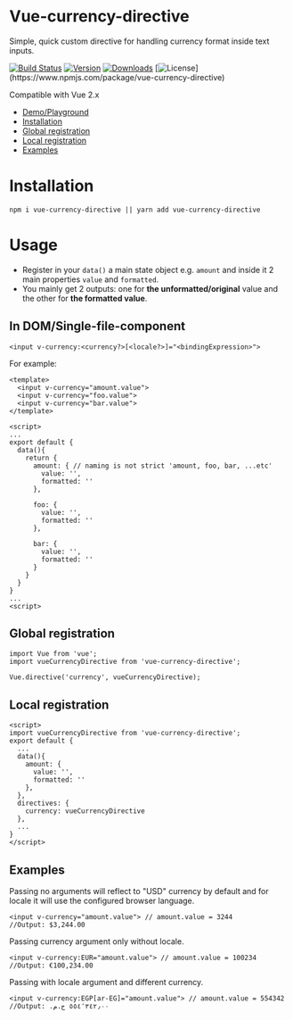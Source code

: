 # Vue-currency-directive
Simple, quick custom directive for handling currency format inside text inputs.

[![Build Status](https://travis-ci.org/mahmoudZakaria90/vue-currency-directive.svg?branch=master)](https://travis-ci.com/mahmoudZakaria90/vue-currency-directive)
[![Version](https://img.shields.io/npm/v/vue-currency-directive.svg)](https://www.npmjs.com/package/vue-currency-directive)
[![Downloads](https://img.shields.io/npm/dm/vue-currency-directive.svg)](https://npmcharts.com/compare/vue-currency-directive)
[![License](https://img.shields.io/npm/l/vue-currency-directive.svg?)](https://www.npmjs.com/package/vue-currency-directive)

Compatible with Vue 2.x
- <a href="https://jsfiddle.net/Zak90/sxd9j3uL/39/" target="_blank">Demo/Playground</a>
- <a href="#installation">Installation</a>
- <a href="#global-registration">Global registration</a>
- <a href="#local-registration">Local registration</a>
- <a href="#examples">Examples</a>

# Installation
`npm i vue-currency-directive || yarn add vue-currency-directive`

# Usage
- Register in your `data()` a main state object e.g. `amount` and inside it 2 main properties `value` and `formatted`.<br />
- You mainly get 2 outputs: one for **the unformatted/original** value and the other for **the formatted value**.

## In DOM/Single-file-component
`<input v-currency:<currency?>[<locale?>]="<bindingExpression>">`

For example:
```
<template>
  <input v-currency="amount.value">
  <input v-currency="foo.value">
  <input v-currency="bar.value">
</template>

<script>
...
export default {
  data(){
    return {
      amount: { // naming is not strict 'amount, foo, bar, ...etc'
        value: '', 
        formatted: ''
      }, 

      foo: {
        value: '',
        formatted: ''
      },

      bar: {
        value: '',
        formatted: ''
      }
    }
  }
}
...
<script>
```
## Global registration
```
import Vue from 'vue';
import vueCurrencyDirective from 'vue-currency-directive';

Vue.directive('currency', vueCurrencyDirective);
```

## Local registration
```
<script>
import vueCurrencyDirective from 'vue-currency-directive';
export default {
  ...
  data(){
    amount: {
      value: '', 
      formatted: ''
    }, 
  },
  directives: {
    currency: vueCurrencyDirective
  },
  ...
}
</script>
```

## Examples
Passing no arguments will reflect to "USD" currency by default and for locale it will use the configured browser language.  
```
<input v-currency="amount.value"> // amount.value = 3244
//Output: $3,244.00
```

Passing currency argument only without locale.  
```
<input v-currency:EUR="amount.value"> // amount.value = 100234
//Output: €100,234.00
```

Passing with locale argument and different currency.  
```
<input v-currency:EGP[ar-EG]="amount.value"> // amount.value = 554342
//Output: ٥٥٤٬٣٤٢٫٠٠ ج.م.‏ 
```